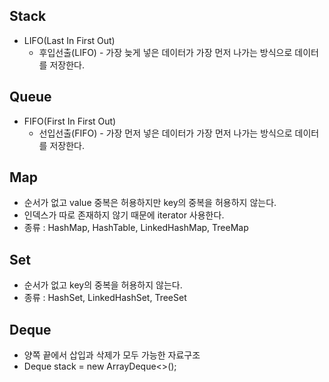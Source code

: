 ## Stack
- LIFO(Last In First Out)
    - 후입선출(LIFO) - 가장 늦게 넣은 데이터가 가장 먼저 나가는 방식으로 데이터를 저장한다.
## Queue
- FIFO(First In First Out)
    - 선입선출(FIFO) - 가장 먼저 넣은 데이터가 가장 먼저 나가는 방식으로 데이터를 저장한다.

## Map
- 순서가 없고 value 중복은 허용하지만 key의 중복을 허용하지 않는다. 
- 인덱스가 따로 존재하지 않기 때문에 iterator 사용한다.
- 종류 : HashMap, HashTable, LinkedHashMap, TreeMap

## Set
- 순서가 없고 key의 중복을 허용하지 않는다.
- 종류 : HashSet, LinkedHashSet, TreeSet

## Deque
- 양쪽 끝에서 삽입과 삭제가 모두 가능한 자료구조
- Deque<String> stack = new ArrayDeque<>();